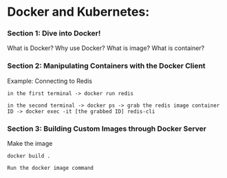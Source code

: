 # Docker and Kubernetes:


<h3> Section 1: Dive into Docker!</h3>

What is Docker? Why use Docker? What is image? What is container?

<h3> Section 2: Manipulating Containers with the Docker Client</h3>
  
  <p>
    Example: Connecting to Redis 

    in the first terminal -> docker run redis

    in the second terminal -> docker ps -> grab the redis image container ID -> docker exec -it [the grabbed ID] redis-cli
  </p>
  
<h3> Section 3: Building Custom Images through Docker Server </h3>

<p>  
    Make the image 

    docker build .

    Run the docker image command 
</p>
